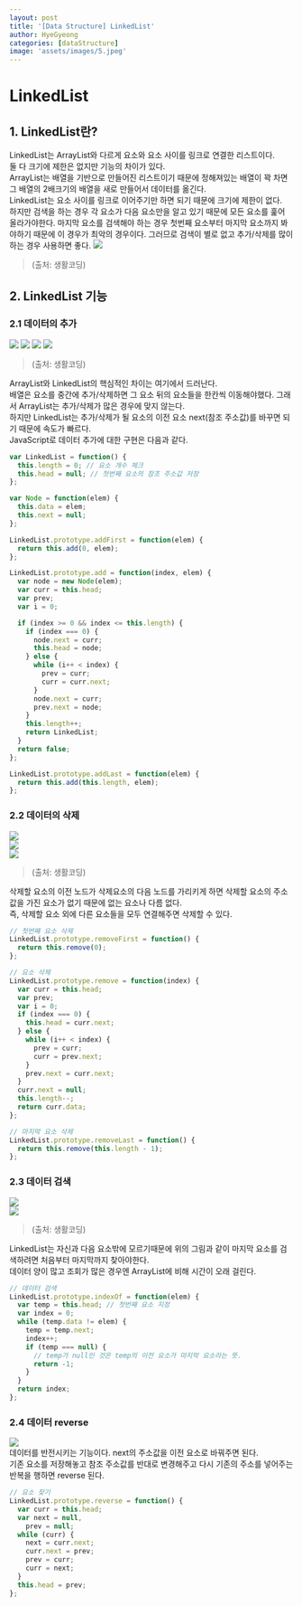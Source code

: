 ```yaml
---
layout: post
title: '[Data Structure] LinkedList'
author: HyeGyeong
categories: [dataStructure]
image: 'assets/images/5.jpeg'
---
```


# LinkedList

## 1. LinkedList란?

LinkedList는 ArrayList와 다르게 요소와 요소 사이를 링크로 연결한 리스트이다. <br/>
둘 다 크기에 제한은 없지만 기능의 차이가 있다.<br/>
ArrayList는 배열을 기반으로 만들어진 리스트이기 때문에 정해져있는 배열이 꽉 차면 그 배열의 2배크기의 배열을 새로 만들어서 데이터를 옮긴다.<br/>
LinkedList는 요소 사이를 링크로 이어주기만 하면 되기 때문에 크기에 제한이 없다.<br/>
하지만 검색을 하는 경우 각 요소가 다음 요소만을 알고 있기 때문에 모든 요소를 훑어 올라가야한다.
마지막 요소를 검색해야 하는 경우 첫번째 요소부터 마지막 요소까지 봐야하기 때문에 이 경우가 최악의 경우이다.
그러므로 검색이 별로 없고 추가/삭제를 많이 하는 경우 사용하면 좋다.
<img src="https://s3.ap-northeast-2.amazonaws.com/opentutorials-user-file/module/1335/2939.png" />

> (출처: 생활코딩)

## 2. LinkedList 기능

### 2.1 데이터의 추가

<img src="https://s3.ap-northeast-2.amazonaws.com/opentutorials-user-file/module/1335/2922.png" />
<img src="https://s3.ap-northeast-2.amazonaws.com/opentutorials-user-file/module/1335/2923.png" />
<img src="https://s3.ap-northeast-2.amazonaws.com/opentutorials-user-file/module/1335/2924.png" />
<img src="https://s3.ap-northeast-2.amazonaws.com/opentutorials-user-file/module/1335/2926.png" />

> (출처: 생활코딩)

ArrayList와 LinkedList의 핵심적인 차이는 여기에서 드러난다. <br/>
배열은 요소를 중간에 추가/삭제하면 그 요소 뒤의 요소들을 한칸씩 이동해야했다. 그래서 ArrayList는 추가/삭제가 많은 경우에 맞지 않는다.<br/>
하지만 LinkedList는 추가/삭제가 될 요소의 이전 요소 next(참조 주소값)를 바꾸면 되기 때문에 속도가 빠르다.<br/>
JavaScript로 데이터 추가에 대한 구현은 다음과 같다.

```javascript
var LinkedList = function() {
  this.length = 0; // 요소 개수 체크
  this.head = null; // 첫번째 요소의 참조 주소값 저장
};

var Node = function(elem) {
  this.data = elem;
  this.next = null;
};

LinkedList.prototype.addFirst = function(elem) {
  return this.add(0, elem);
};

LinkedList.prototype.add = function(index, elem) {
  var node = new Node(elem);
  var curr = this.head;
  var prev;
  var i = 0;

  if (index >= 0 && index <= this.length) {
    if (index === 0) {
      node.next = curr;
      this.head = node;
    } else {
      while (i++ < index) {
        prev = curr;
        curr = curr.next;
      }
      node.next = curr;
      prev.next = node;
    }
    this.length++;
    return LinkedList;
  }
  return false;
};

LinkedList.prototype.addLast = function(elem) {
  return this.add(this.length, elem);
};
```

### 2.2 데이터의 삭제

<img src="https://s3.ap-northeast-2.amazonaws.com/opentutorials-user-file/module/1335/2934.png"><br/>
<img src="https://s3.ap-northeast-2.amazonaws.com/opentutorials-user-file/module/1335/2935.png"><br/>
<img src="https://s3.ap-northeast-2.amazonaws.com/opentutorials-user-file/module/1335/2936.png"><br/>

> (출처: 생활코딩)

삭제할 요소의 이전 노드가 삭제요소의 다음 노드를 가리키게 하면 삭제할 요소의 주소값을 가진 요소가 없기 때문에 없는 요소나 다름 없다.<br>
즉, 삭제할 요소 외에 다른 요소들을 모두 연결해주면 삭제할 수 있다.

```javascript
// 첫번째 요소 삭제
LinkedList.prototype.removeFirst = function() {
  return this.remove(0);
};

// 요소 삭제
LinkedList.prototype.remove = function(index) {
  var curr = this.head;
  var prev;
  var i = 0;
  if (index === 0) {
    this.head = curr.next;
  } else {
    while (i++ < index) {
      prev = curr;
      curr = prev.next;
    }
    prev.next = curr.next;
  }
  curr.next = null;
  this.length--;
  return curr.data;
};

// 마지막 요소 삭제
LinkedList.prototype.removeLast = function() {
  return this.remove(this.length - 1);
};
```

### 2.3 데이터 검색

<img src="https://s3.ap-northeast-2.amazonaws.com/opentutorials-user-file/module/1335/2938.png"><br/>
<img src="https://s3.ap-northeast-2.amazonaws.com/opentutorials-user-file/module/1335/2937.png">

> (출처: 생활코딩)

LinkedList는 자신과 다음 요소밖에 모르기때문에 위의 그림과 같이 마지막 요소를 검색하려면 처음부터 마지막까지 찾아야한다.<br>
데이터 양이 많고 조회가 많은 경우엔 ArrayList에 비해 시간이 오래 걸린다.

```javascript
// 데이터 검색
LinkedList.prototype.indexOf = function(elem) {
  var temp = this.head; // 첫번째 요소 지정
  var index = 0;
  while (temp.data != elem) {
    temp = temp.next;
    index++;
    if (temp === null) {
      // temp가 null인 것은 temp의 이전 요소가 마지막 요소라는 뜻.
      return -1;
    }
  }
  return index;
};
```

### 2.4 데이터 reverse

<img src="https://postfiles.pstatic.net/MjAxODA1MjNfMTk1/MDAxNTI3MDQ4NTQ1Njgy.oqanuP2mcg2e0XZovLcbKQIAi6PNieoDW035IpWD47wg.GbLaZprxvP1s9-Efb3qhqkk--9_7Has07DdQteHy9OMg.PNG.rat5730/image_361921741527048536721.png?type=w773"></br>
데이터를 반전시키는 기능이다. next의 주소값을 이전 요소로 바꿔주면 된다.<br>
기존 요소를 저장해놓고 참조 주소값를 반대로 변경해주고 다시 기존의 주소를 넣어주는 반복을 행하면 reverse 된다.<br/>

```javascript
// 요소 찾기
LinkedList.prototype.reverse = function() {
  var curr = this.head;
  var next = null,
    prev = null;
  while (curr) {
    next = curr.next;
    curr.next = prev;
    prev = curr;
    curr = next;
  }
  this.head = prev;
};
```
